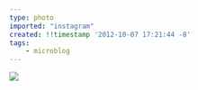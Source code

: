 ```yaml
---
type: photo
imported: "instagram"
created: !!timestamp '2012-10-07 17:21:44 -8'
tags:
    - microblog
---
```

![](/media/images/photos/2012/10/3a4dbb1f949b8c7163862349726e5e62.jpg)

